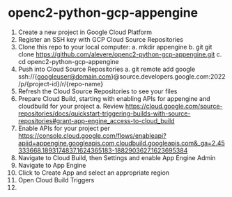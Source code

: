 # openc2-python-gcp-appengine

1. Create a new project in Google Cloud Platform
2. Register an SSH key with GCP Cloud Source Repositories
3. Clone this repo to your local computer: 
   a. mkdir appengine
   b. git git clone https://github.com/alevere/openc2-python-gcp-appengine.git
   c. cd openc2-python-gcp-appengine
4. Push into Cloud Source Repositories
   a. git remote add google ssh://{googleuser@domain.com}@source.developers.google.com:2022/p/{project-id}/r/{repo-name}
5. Refresh the Cloud Source Repositories to see your files
6. Prepare Cloud Build, starting with enabling APIs for appengine and cloudbuild for your project
   a. Review https://cloud.google.com/source-repositories/docs/quickstart-triggering-builds-with-source-repositories#grant-app-engine_access-to-cloud_build
7. Enable APIs for your project per https://console.cloud.google.com/flows/enableapi?apiid=appengine.googleapis.com,cloudbuild.googleapis.com&_ga=2.45333668.1893174837.1624365183-1882903627.1623695384
8. Navigate to Cloud Build, then Settings and enable App Engine Admin
9. Navigate to App Engine
10. Click to Create App and select an appropriate region
11. Open Cloud Build Triggers
12. 
